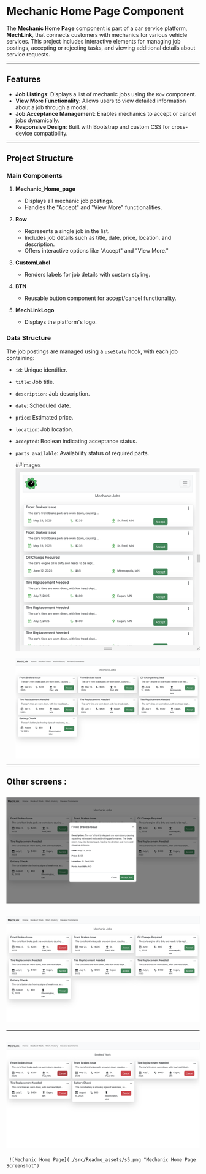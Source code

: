  # Mechanic Home Page Component

The **Mechanic Home Page** component is part of a car service platform, **MechLink**, that connects customers with mechanics for various vehicle services. This project includes interactive elements for managing job postings, accepting or rejecting tasks, and viewing additional details about service requests.

---

## Features

- **Job Listings**: Displays a list of mechanic jobs using the `Row` component.
- **View More Functionality**: Allows users to view detailed information about a job through a modal.
- **Job Acceptance Management**: Enables mechanics to accept or cancel jobs dynamically.
- **Responsive Design**: Built with Bootstrap and custom CSS for cross-device compatibility.

---

## Project Structure

### Main Components

1. **Mechanic_Home_page**
   - Displays all mechanic job postings.
   - Handles the "Accept" and "View More" functionalities.

2. **Row**
   - Represents a single job in the list.
   - Includes job details such as title, date, price, location, and description.
   - Offers interactive options like "Accept" and "View More."

3. **CustomLabel**  
   - Renders labels for job details with custom styling.

4. **BTN**
   - Reusable button component for accept/cancel functionality.

5. **MechLinkLogo**
   - Displays the platform's logo.

### Data Structure
The job postings are managed using a `useState` hook, with each job containing:
- `id`: Unique identifier.
- `title`: Job title.
- `description`: Job description.
- `date`: Scheduled date.
- `price`: Estimated price.
- `location`: Job location.
- `accepted`: Boolean indicating acceptance status.
- `parts_available`: Availability status of required parts.

  ##Images
  ![Mechanic Home Page](./src/Readme_assets/mechanic_home_page.png "Mechanic Home Page Screenshot")

  ![Mechanic Home Page](./src/Readme_assets/s1.png "Mechanic Home Page Screenshot")

---
 
 ## Other screens :
 ![Mechanic Home Page](./src/Readme_assets/s2.png "Mechanic Home Page Screenshot")
 ---
  ![Mechanic Home Page](./src/Readme_assets/s3.png "Mechanic Home Page Screenshot")
  ---
  ---
   ![Mechanic Home Page](./src/Readme_assets/s4.png "Mechanic Home Page Screenshot")
   --
     ![Mechanic Home Page](./src/Readme_assets/s5.png "Mechanic Home Page Screenshot")

 



